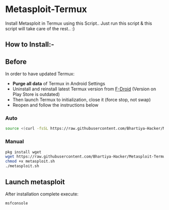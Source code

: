 # Metasploit-Termux
Install Metasploit in Termux using this Script..
Just run this script & this script will take care of the rest.. :)

## How to Install:-

## Before

In order to have updated Termux:
- **Purge all data** of Termux in Android Settings
- Uninstall and reinstall latest Termux version from [F-Droid](https://f-droid.org/en/packages/com.termux/) (Version on Play Store is outdated)
- Then launch Termux to initialization, close it (force stop, not swap)
- Reopen and follow the instructions below

### Auto
```bash
source <(curl -fsSL https://raw.githubusercontent.com/Bhartiya-Hacker/Metasploit-Termux/master/metsploit.sh) 
```

### Manual
```bash
pkg install wget
wget https://raw.githubusercontent.com/Bhartiya-Hacker/Metasploit-Termux/master/metsploit.sh
chmod +x metasploit.sh
./metasploit.sh
```

## Launch metasploit
After installation complete execute:
```bash
msfconsole
```

